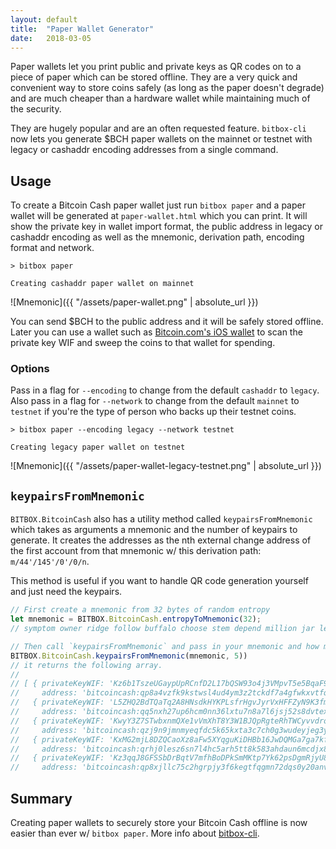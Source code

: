 ```yaml
---
layout: default
title:  "Paper Wallet Generator"
date:   2018-03-05
---
```


Paper wallets let you print public and private keys as QR codes on to a piece of paper which can be stored offline. They are a very quick and convenient way to store coins safely (as long as the paper doesn't degrade) and are much cheaper than a hardware wallet while maintaining much of the security.

They are hugely popular and are an often requested feature. `bitbox-cli` now lets you generate $BCH paper wallets on the mainnet or testnet with legacy or cashaddr encoding addresses from a single command.

## Usage

To create a Bitcoin Cash paper wallet just run `bitbox paper` and a paper wallet will be generated at `paper-wallet.html` which you can print. It will show the private key in wallet import format, the public address in legacy or cashaddr encoding as well as the mnemonic, derivation path, encoding format and network.

```
> bitbox paper

Creating cashaddr paper wallet on mainnet

```

![Mnemonic]({{ "/assets/paper-wallet.png" | absolute_url }})

You can send $BCH to the public address and it will be safely stored offline. Later you can use a wallet such as [Bitcoin.com's iOS wallet](https://itunes.apple.com/us/app/bitcoin-wallet-by-bitcoin-com/id1252903728?mt=8) to scan the private key WIF and sweep the coins to that wallet for spending.

### Options

Pass in a flag for `--encoding` to change from the default `cashaddr` to `legacy`. Also pass in a flag for `--network` to change from the default `mainnet` to `testnet` if you're the type of person who backs up their testnet coins.

```
> bitbox paper --encoding legacy --network testnet

Creating legacy paper wallet on testnet
```

![Mnemonic]({{ "/assets/paper-wallet-legacy-testnet.png" | absolute_url }})

## `keypairsFromMnemonic`

`BITBOX.BitcoinCash` also has a utility method called `keypairsFromMnemonic` which takes as arguments a mnemonic and the number of keypairs to generate. It creates the addresses as the nth external change address of the first account from that mnemonic w/ this derivation path: `m/44'/145'/0'/0/n`.

This method is useful if you want to handle QR code generation yourself and just need the keypairs.

```js
// First create a mnemonic from 32 bytes of random entropy
let mnemonic = BITBOX.BitcoinCash.entropyToMnemonic(32);
// symptom owner ridge follow buffalo choose stem depend million jar lemon claw color credit remove model pudding slot fiber west heavy ranch bird wet

// Then call `keypairsFromMnemonic` and pass in your mnemonic and how many keypairs you'd like
BITBOX.BitcoinCash.keypairsFromMnemonic(mnemonic, 5))
// it returns the following array.
//
// [ { privateKeyWIF: 'Kz6b1TszeUGaypUpRCnfD2L17bQSW93o4j3VMpvT5e5BqaF9XkyP',
//     address: 'bitcoincash:qp8a4vzfk9kstwsl4ud4ym3z2tckdf7a4gfwkxvtfq' },
//   { privateKeyWIF: 'L5ZHQ2BdTQaTq2A8HNsdkHYKPLsfrHgvJyrVxHFFZyN9K3fmeoiG',
//     address: 'bitcoincash:qq5nxh27up6hcm0nn36lxtu7n8a7l6jsj52s8dvtex' },
//   { privateKeyWIF: 'KwyY3Z7STwbxnmQXe1vVmXhT8Y3W1BJQpRgteRhTWCyvvdro2j33',
//     address: 'bitcoincash:qzj9n9jmnmyeqfdc5k65kxta3c7ch0g3wudeyjeg3y' },
//   { privateKeyWIF: 'KxMG2mjL8DZQCaoXz8aFw5XYqguKiDHBb16JwDQMGa7ga7kfy9cE',
//     address: 'bitcoincash:qrhj0lesz6sn7l4hc5arh5tt8k583ahdaun6mcdjx8' },
//   { privateKeyWIF: 'Kz3qqJ8GFSSbDrBqtV7mfhBoDPkSmMKtp7Yk62psDgmRjyU8id8J',
//     address: 'bitcoincash:qp8xjllc75c2hgrpjy3f6kegtfqgmn72dqs0y20anv' } ]
```

## Summary

Creating paper wallets to securely store your Bitcoin Cash offline is now easier than ever w/ `bitbox paper`. More info about [bitbox-cli](https://www.npmjs.com/package/bitbox-cli).
